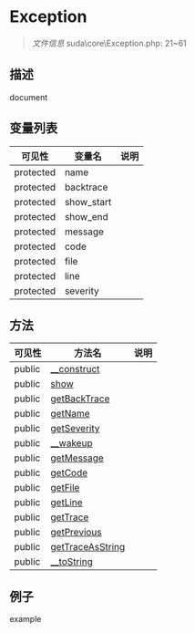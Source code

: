 #  Exception 

> *文件信息* suda\core\Exception.php: 21~61

## 描述

document


## 变量列表
| 可见性 |  变量名   | 说明 |
|--------|----|------|
| protected    | name | | 
| protected    | backtrace | | 
| protected    | show_start | | 
| protected    | show_end | | 
| protected    | message | | 
| protected    | code | | 
| protected    | file | | 
| protected    | line | | 
| protected    | severity | | 

## 方法

| 可见性 | 方法名 | 说明 |
|--------|-------|------|
|  public  |[__construct](Exception/__construct.md) |  |
|  public  |[show](Exception/show.md) |  |
|  public  |[getBackTrace](Exception/getBackTrace.md) |  |
|  public  |[getName](Exception/getName.md) |  |
|  public  |[getSeverity](Exception/getSeverity.md) |  |
|  public  |[__wakeup](Exception/__wakeup.md) |  |
|  public  |[getMessage](Exception/getMessage.md) |  |
|  public  |[getCode](Exception/getCode.md) |  |
|  public  |[getFile](Exception/getFile.md) |  |
|  public  |[getLine](Exception/getLine.md) |  |
|  public  |[getTrace](Exception/getTrace.md) |  |
|  public  |[getPrevious](Exception/getPrevious.md) |  |
|  public  |[getTraceAsString](Exception/getTraceAsString.md) |  |
|  public  |[__toString](Exception/__toString.md) |  |
 

## 例子

example